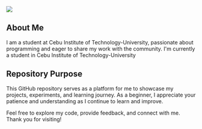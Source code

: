 <img src="https://capsule-render.vercel.app/api?type=wave&&color=_hexcode=#87CEEB&height=300&section=header&text=Welcome%20to%20My%20GitHub%20Repository&fontSize=50" />

## About Me
I am a student at Cebu Institute of Technology-University, passionate about programming and eager to share my work with the community. I'm currently a student in Cebu Institute of Technology-University

## Repository Purpose
This GitHub repository serves as a platform for me to showcase my projects, experiments, and learning journey. As a beginner, I appreciate your patience and understanding as I continue to learn and improve.

Feel free to explore my code, provide feedback, and connect with me. Thank you for visiting!

<!--
**AbarquezMyk/abarquezmyk** is a ✨ _special_ ✨ repository because its `README.md` (this file) appears on your GitHub profile.

Here are some ideas to get you started:

- 🔭 I’m currently working on ...
- 🌱 I’m currently learning ...
- 👯 I’m looking to collaborate on ...
- 🤔 I’m looking for help with ...
- 💬 Ask me about ...
- 📫 How to reach me: ...
- 😄 Pronouns: ...
- ⚡ Fun fact: ...
-->

